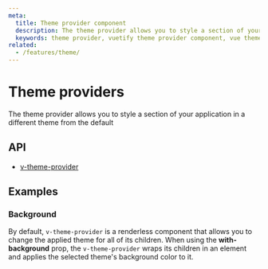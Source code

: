 ```yaml
---
meta:
  title: Theme provider component
  description: The theme provider allows you to style a section of your application in a different theme from the default
  keywords: theme provider, vuetify theme provider component, vue theme provider component
related:
  - /features/theme/
---
```


# Theme providers

The theme provider allows you to style a section of your application in a different theme from the default

## API

- [v-theme-provider](/api/v-theme-provider)

## Examples

### Background

By default, `v-theme-provider` is a renderless component that allows you to change the applied theme for all of its children. When using the **with-background** prop, the `v-theme-provider` wraps its children in an element and applies the selected theme's background color to it.

<example file="v-theme-provider/prop-with-background">
